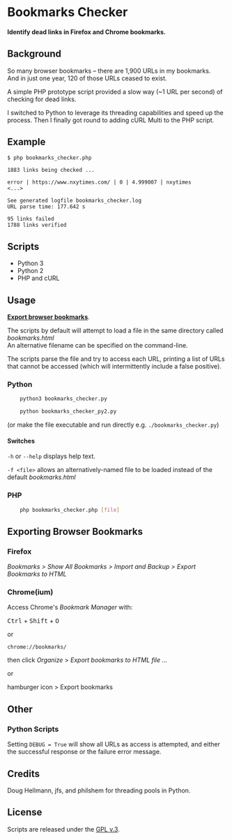 
# Bookmarks Checker

#### Identify dead links in Firefox and Chrome bookmarks.


## Background

So many browser bookmarks &ndash; there are 1,900 URLs in my bookmarks.  
And in just one year, 120 of those URLs ceased to exist.

A simple PHP prototype script provided a slow way (~1 URL per second) of checking for dead links.

I switched to Python to leverage its threading capabilities and speed up the process. Then I finally got round to adding cURL Multi to the PHP script.


## Example

    $ php bookmarks_checker.php

    1883 links being checked ...

    error | https://www.nxytimes.com/ | 0 | 4.999007 | nxytimes
    <...>

    See generated logfile bookmarks_checker.log
    URL parse time: 177.642 s

    95 links failed
    1788 links verified


## Scripts

+ Python 3
+ Python 2
+ PHP and cURL


## Usage

[**Export browser bookmarks**](#export).

The scripts by default will attempt to load a file in the same directory called *bookmarks.html*  
An alternative filename can be specified on the command-line.

The scripts parse the file and try to access each URL, printing a list of URLs that cannot be accessed (which will intermittently include a false positive).

### Python

```bash
    python3 bookmarks_checker.py

    python bookmarks_checker_py2.py
```

(or make the file executable and run directly e.g. `./bookmarks_checker.py`)

#### Switches

`-h` or `--help` displays help text.

`-f <file>` allows an alternatively-named file to be loaded instead of the default *bookmarks.html*

### PHP

```bash
    php bookmarks_checker.php [file]
````

## Exporting Browser Bookmarks <a id="export"></a>

### Firefox

*Bookmarks > Show All Bookmarks > Import and Backup > Export Bookmarks to HTML*

### Chrome(ium)

Access Chrome's *Bookmark Manager* with:

<kbd>Ctrl</kbd> + <kbd>Shift</kbd> + <kbd>O</kbd>

or

`chrome://bookmarks/`

then click *Organize* > *Export bookmarks to HTML file ...*

or

hamburger icon > Export bookmarks


## Other

### Python Scripts

Setting `DEBUG = True` will show all URLs as access is attempted, and either the successful response or the failure error message.


## Credits

Doug Hellmann, jfs, and philshem for threading pools in Python.


## License

Scripts are released under the [GPL v.3](https://www.gnu.org/licenses/gpl-3.0.html).
